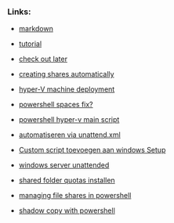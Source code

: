 ### Links:
- [markdown](https://github.com/adam-p/markdown-here/wiki/Markdown-Cheatsheet#code)

- [tutorial](https://www.youtube.com/watch?v=pcj3h6TamAI)

- [check out later](https://www.altaro.com/hyper-v/hyper-v-automatic-virtual-machine-activation-windows-server-2016/)

- [creating shares automatically](http://www.tomsitpro.com/articles/create-file-share-windows-server-2016,1-3364.html)

- [hyper-V machine deployment](https://www.starwindsoftware.com/blog/automate-the-hyper-v-virtual-machine-deployment-with-powershell)

- [powershell spaces fix?](https://stackoverflow.com/questions/8883215/powershell-passing-calculated-paths-with-spaces)

- [powershell hyper-v main script](https://technet.microsoft.com/en-us/library/jj933287.aspx)

- [automatiseren via unattend.xml](https://social.technet.microsoft.com/wiki/contents/articles/36609.windows-server-2016-unattended-installation.aspx)

- [Custom script toevoegen aan windows Setup](https://technet.microsoft.com/en-us/library/dd744268(WS.10).aspx)

- [windows server unattended](https://medium.com/tech-jobs-academy/creating-a-windows-server-2012-r2-core-unattended-installation-iso-ab8071c03279)

- [shared folder quotas installen](https://www.saotn.org/powershell-get-fsrmquota-and-set-fsrmquota/) 

- [managing file shares in powershell](http://windowsitpro.com/powershell/managing-file-shares-windows-powershell)

- [shadow copy with powershell](https://msdn.microsoft.com/en-us/library/aa389391(v=vs.85).aspx)
